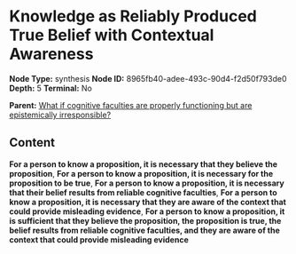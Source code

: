 # Knowledge as Reliably Produced True Belief with Contextual Awareness

**Node Type:** synthesis
**Node ID:** 8965fb40-adee-493c-90d4-f2d50f793de0
**Depth:** 5
**Terminal:** No

**Parent:** [What if cognitive faculties are properly functioning but are epistemically irresponsible?](what-if-cognitive-faculties-are-properly-functioning-but-are-epistemically-irresponsible-antithesis-9a3b9445-c8cb-4ed4-8cb8-8ec0e87edab5.md)

## Content

**For a person to know a proposition, it is necessary that they believe the proposition**, **For a person to know a proposition, it is necessary for the proposition to be true**, **For a person to know a proposition, it is necessary that their belief results from reliable cognitive faculties**, **For a person to know a proposition, it is necessary that they are aware of the context that could provide misleading evidence**, **For a person to know a proposition, it is sufficient that they believe the proposition, the proposition is true, the belief results from reliable cognitive faculties, and they are aware of the context that could provide misleading evidence**
